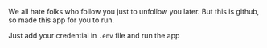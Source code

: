 We all hate folks who follow you just to unfollow you later.
But this is github, so made this app for you to run.

Just add your credential in `.env` file and run the app
